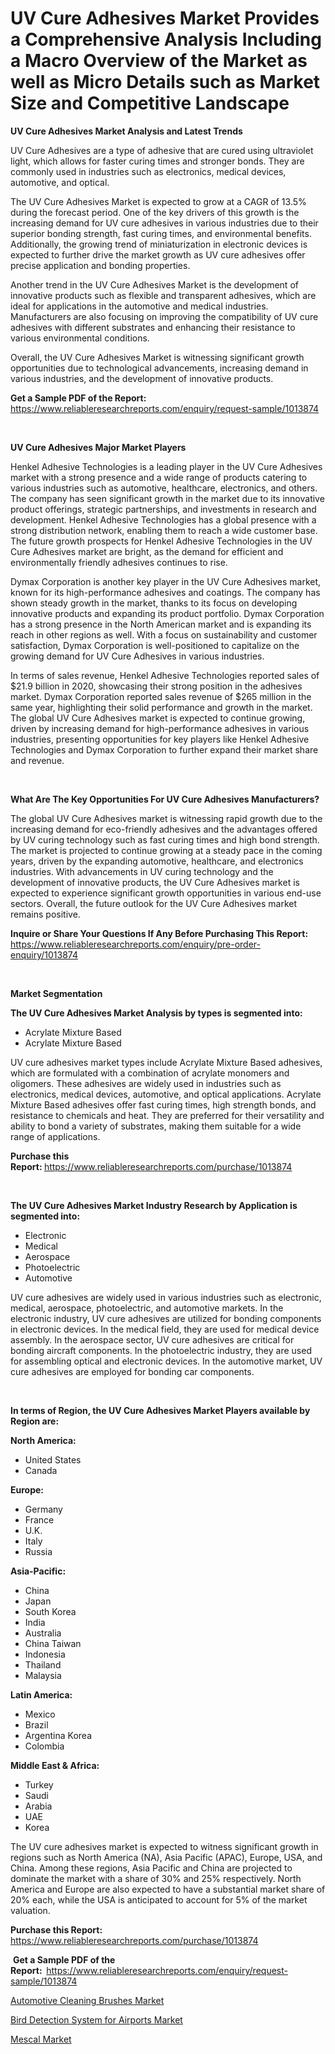 <p><h1>UV Cure Adhesives Market Provides a Comprehensive Analysis Including a Macro Overview of the Market as well as Micro Details such as Market Size and Competitive Landscape</h1></p><p><strong>UV Cure Adhesives Market Analysis and Latest Trends</strong></p>
<p><p>UV Cure Adhesives are a type of adhesive that are cured using ultraviolet light, which allows for faster curing times and stronger bonds. They are commonly used in industries such as electronics, medical devices, automotive, and optical.</p><p>The UV Cure Adhesives Market is expected to grow at a CAGR of 13.5% during the forecast period. One of the key drivers of this growth is the increasing demand for UV cure adhesives in various industries due to their superior bonding strength, fast curing times, and environmental benefits. Additionally, the growing trend of miniaturization in electronic devices is expected to further drive the market growth as UV cure adhesives offer precise application and bonding properties.</p><p>Another trend in the UV Cure Adhesives Market is the development of innovative products such as flexible and transparent adhesives, which are ideal for applications in the automotive and medical industries. Manufacturers are also focusing on improving the compatibility of UV cure adhesives with different substrates and enhancing their resistance to various environmental conditions.</p><p>Overall, the UV Cure Adhesives Market is witnessing significant growth opportunities due to technological advancements, increasing demand in various industries, and the development of innovative products.</p></p>
<p><strong>Get a Sample PDF of the Report:&nbsp;</strong> <a href="https://www.reliableresearchreports.com/enquiry/request-sample/1013874">https://www.reliableresearchreports.com/enquiry/request-sample/1013874</a></p>
<p>&nbsp;</p>
<p><strong>UV Cure Adhesives Major Market Players</strong></p>
<p><p>Henkel Adhesive Technologies is a leading player in the UV Cure Adhesives market with a strong presence and a wide range of products catering to various industries such as automotive, healthcare, electronics, and others. The company has seen significant growth in the market due to its innovative product offerings, strategic partnerships, and investments in research and development. Henkel Adhesive Technologies has a global presence with a strong distribution network, enabling them to reach a wide customer base. The future growth prospects for Henkel Adhesive Technologies in the UV Cure Adhesives market are bright, as the demand for efficient and environmentally friendly adhesives continues to rise.</p><p>Dymax Corporation is another key player in the UV Cure Adhesives market, known for its high-performance adhesives and coatings. The company has shown steady growth in the market, thanks to its focus on developing innovative products and expanding its product portfolio. Dymax Corporation has a strong presence in the North American market and is expanding its reach in other regions as well. With a focus on sustainability and customer satisfaction, Dymax Corporation is well-positioned to capitalize on the growing demand for UV Cure Adhesives in various industries.</p><p>In terms of sales revenue, Henkel Adhesive Technologies reported sales of $21.9 billion in 2020, showcasing their strong position in the adhesives market. Dymax Corporation reported sales revenue of $265 million in the same year, highlighting their solid performance and growth in the market. The global UV Cure Adhesives market is expected to continue growing, driven by increasing demand for high-performance adhesives in various industries, presenting opportunities for key players like Henkel Adhesive Technologies and Dymax Corporation to further expand their market share and revenue.</p></p>
<p>&nbsp;</p>
<p><strong>What Are The Key Opportunities For UV Cure Adhesives Manufacturers?</strong></p>
<p><p>The global UV Cure Adhesives market is witnessing rapid growth due to the increasing demand for eco-friendly adhesives and the advantages offered by UV curing technology such as fast curing times and high bond strength. The market is projected to continue growing at a steady pace in the coming years, driven by the expanding automotive, healthcare, and electronics industries. With advancements in UV curing technology and the development of innovative products, the UV Cure Adhesives market is expected to experience significant growth opportunities in various end-use sectors. Overall, the future outlook for the UV Cure Adhesives market remains positive.</p></p>
<p><strong>Inquire or Share Your Questions If Any Before Purchasing This Report:</strong> <a href="https://www.reliableresearchreports.com/enquiry/pre-order-enquiry/1013874">https://www.reliableresearchreports.com/enquiry/pre-order-enquiry/1013874</a></p>
<p>&nbsp;</p>
<p><strong>Market Segmentation</strong></p>
<p><strong>The UV Cure Adhesives Market Analysis by types is segmented into:</strong></p>
<p><ul><li>Acrylate Mixture Based</li><li>Acrylate Mixture Based</li></ul></p>
<p><p>UV cure adhesives market types include Acrylate Mixture Based adhesives, which are formulated with a combination of acrylate monomers and oligomers. These adhesives are widely used in industries such as electronics, medical devices, automotive, and optical applications. Acrylate Mixture Based adhesives offer fast curing times, high strength bonds, and resistance to chemicals and heat. They are preferred for their versatility and ability to bond a variety of substrates, making them suitable for a wide range of applications.</p></p>
<p><strong>Purchase this Report:&nbsp;</strong><a href="https://www.reliableresearchreports.com/purchase/1013874">https://www.reliableresearchreports.com/purchase/1013874</a></p>
<p>&nbsp;</p>
<p><strong>The UV Cure Adhesives Market Industry Research by Application is segmented into:</strong></p>
<p><ul><li>Electronic</li><li>Medical</li><li>Aerospace</li><li>Photoelectric</li><li>Automotive</li></ul></p>
<p><p>UV cure adhesives are widely used in various industries such as electronic, medical, aerospace, photoelectric, and automotive markets. In the electronic industry, UV cure adhesives are utilized for bonding components in electronic devices. In the medical field, they are used for medical device assembly. In the aerospace sector, UV cure adhesives are critical for bonding aircraft components. In the photoelectric industry, they are used for assembling optical and electronic devices. In the automotive market, UV cure adhesives are employed for bonding car components.</p></p>
<p>&nbsp;</p>
<p><strong>In terms of Region, the UV Cure Adhesives Market Players available by Region are:</strong></p>
<p>
    <p> <strong> North America: </strong>
        <ul>
            <li>United States</li>
            <li>Canada</li>
        </ul>
        </p> 
    <p> <strong> Europe: </strong>
        <ul>
            <li>Germany</li>
            <li>France</li>
            <li>U.K.</li>
            <li>Italy</li>
            <li>Russia</li>
        </ul>
        </p> 
    <p> <strong> Asia-Pacific: </strong>
        <ul>
            <li>China</li>
            <li>Japan</li>
            <li>South Korea</li>
            <li>India</li>
            <li>Australia</li>
            <li>China Taiwan</li>
            <li>Indonesia</li>
            <li>Thailand</li>
            <li>Malaysia</li>
        </ul>
        </p> 
    <p> <strong> Latin America: </strong>
        <ul>
            <li>Mexico</li>
            <li>Brazil</li>
            <li>Argentina Korea</li>
            <li>Colombia</li>
        </ul>
        </p> 
    <p> <strong> Middle East & Africa: </strong>
        <ul>
            <li>Turkey</li>
            <li>Saudi</li>
            <li>Arabia</li>
            <li>UAE</li>
            <li>Korea</li>
        </ul>
    </p>
    </p>
<p><p>The UV cure adhesives market is expected to witness significant growth in regions such as North America (NA), Asia Pacific (APAC), Europe, USA, and China. Among these regions, Asia Pacific and China are projected to dominate the market with a share of 30% and 25% respectively. North America and Europe are also expected to have a substantial market share of 20% each, while the USA is anticipated to account for 5% of the market valuation.</p></p>
<p><strong>Purchase this Report: </strong><a href="https://www.reliableresearchreports.com/purchase/1013874">https://www.reliableresearchreports.com/purchase/1013874</a></p>
<p>&nbsp;<strong>Get a Sample PDF of the Report:&nbsp;&nbsp;</strong><a href="https://www.reliableresearchreports.com/enquiry/request-sample/1013874">https://www.reliableresearchreports.com/enquiry/request-sample/1013874</a></p>
<p><strong></strong></p>
<p><p><a href="https://view.publitas.com/reportprime-1/automotive-cleaning-brushes-market-size-2023-2030-global-industrial-analysis-key-geographical-regions-market-share-top-key-players-product-types-and-forecast-research-report/">Automotive Cleaning Brushes Market</a></p><p><a href="https://view.publitas.com/reportprime-1/bird-detection-system-for-airports-market-centers-on-aspects-such-as-market-growth-market-share-market-opportunity-and-projected-forecasts-spanning-from-2023-to-2030/">Bird Detection System for Airports Market</a></p><p><a href="https://view.publitas.com/reportprime-1/mescal-market-size-and-examines-its-market-scope-with-a-primary-focus-on-growth-opportunities-and-forecasted-trends-spanning-from-2023-to-2030/">Mescal Market</a></p></p>